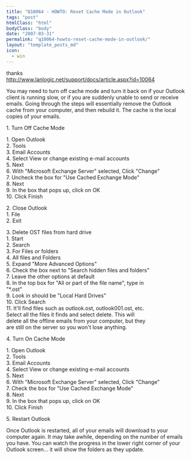 ```yaml
---
title: "Q10064 - HOWTO: Reset Cache Mode in Outlook"
tags: "post"
htmlClass: "html"
bodyClass: "body"
date: "2007-03-31"
permalink: "q10064-howto-reset-cache-mode-in-outlook/"
layout: "template_posts_md"
icon:
  - win
---
```

<p>thanks<br /><a href="http://www.lanlogic.net/support/docs/article.aspx?id=10064">http://www.lanlogic.net/support/docs/article.aspx?id=10064</a></p>
<p>You may need to turn off cache mode and turn it back on if your Outlook<br />client is running slow, or if you are suddenly unable to send or receive<br />emails.  Going through the steps will essentially remove the Outlook<br />cache from your computer, and then rebuild it.  The cache is the local<br />copies of your emails.</p>
<p><p>   1. Turn Off Cache Mode</p>
<p><p>         1. Open Outlook<br />         2. Tools<br />         3. Email Accounts<br />         4. Select View or change existing e-mail accounts<br />         5. Next<br />         6. With &quot;Microsoft Exchange Server&quot; selected, Click &quot;Change&quot;<br />         7. Uncheck the box for &quot;Use Cached Exchange Mode&quot;<br />         8. Next<br />         9. In the box that pops up, click on OK<br />        10. Click Finish</p>
<p><p>   2. Close Outlook<br />         1. File<br />         2. Exit</p>
<p><p>   3. Delete OST files from hard drive<br />         1. Start<br />         2. Search<br />         3. For Files or folders<br />         4. All files and Folders<br />         5. Expand &quot;More Advanced Options&quot;<br />         6. Check the box next to &quot;Search hidden files and folders&quot;<br />         7. Leave the other options at default<br />         8. In the top box for &quot;All or part of the file name&quot;, type in<br />            &quot;*.ost&quot;<br />         9. Look in should be &quot;Local Hard Drives&quot;<br />        10. Click Search<br />        11. It&#39;ll find files such as outlook.ost, outlook001.ost, etc. <br />            Select all the files it finds and select delete.  This will<br />            delete all the offline emails from your computer, but they<br />            are still on the server so you won&#39;t lose anything.</p>
<p><p>   4. Turn On Cache Mode</p>
<p><p>         1. Open Outlook<br />         2. Tools<br />         3. Email Accounts<br />         4. Select View or change existing e-mail accounts<br />         5. Next<br />         6. With &quot;Microsoft Exchange Server&quot; selected, Click &quot;Change&quot;<br />         7. Check the box for &quot;Use Cached Exchange Mode&quot;<br />         8. Next<br />         9. In the box that pops up, click on OK<br />        10. Click Finish</p>
<p><p>   5. Restart Outlook</p>
<p><p>Once Outlook is restarted, all of your emails will download to your<br />computer again.  It may take awhile, depending on the number of emails<br />you have.  You can watch the progress in the lower right corner of your<br />Outlook screen… it will show the folders as they update.</p>
